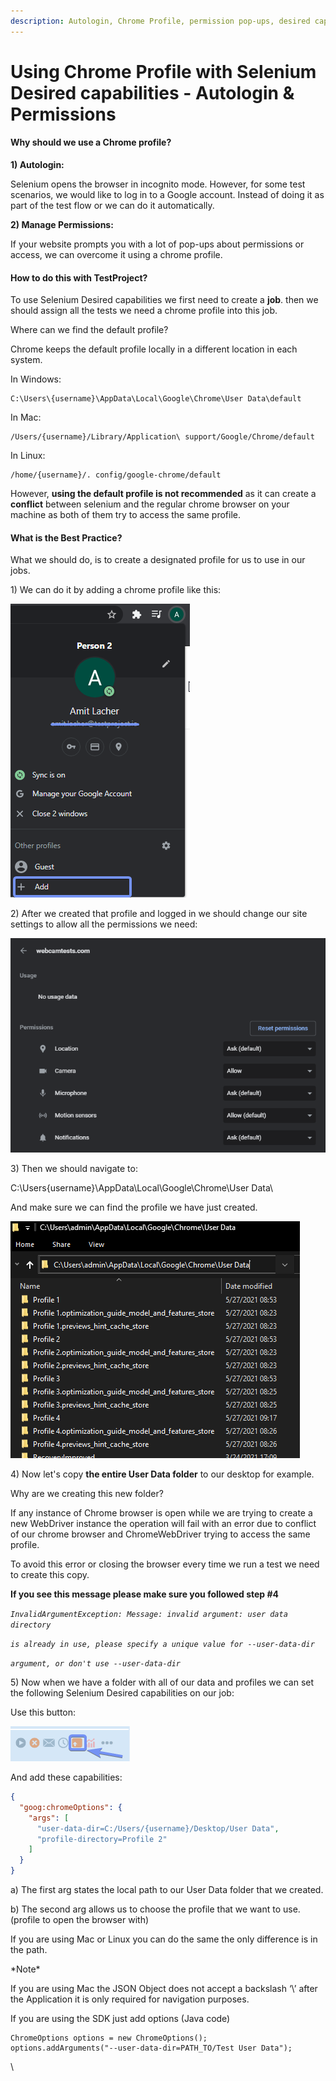 ```yaml
---
description: Autologin, Chrome Profile, permission pop-ups, desired capabilities.
---
```


# Using Chrome Profile with Selenium Desired capabilities - Autologin & Permissions

#### **Why should we use a Chrome profile?** <a href="#h_f4fba39ec3" id="h_f4fba39ec3"></a>

**1) Autologin:**

Selenium opens the browser in incognito mode. However, for some test scenarios, we would like to log in to a Google account. Instead of doing it as part of the test flow or we can do it automatically.

**2) Manage Permissions:**

If your website prompts you with a lot of pop-ups about permissions or access, we can overcome it using a chrome profile.

#### **How to do this with TestProject?** <a href="#h_aa7c6e8dfe" id="h_aa7c6e8dfe"></a>

To use Selenium Desired capabilities we first need to create a **job**. then we should assign all the tests we need a chrome profile into this job.

Where can we find the default profile?

Chrome keeps the default profile locally in a different location in each system.

In Windows:

```
C:\Users\{username}\AppData\Local\Google\Chrome\User Data\default
```

In Mac:

```
/Users/{username}/Library/Application\ support/Google/Chrome/default
```

In Linux:

```
/home/{username}/. config/google-chrome/default
```

However, **using the default profile is not recommended** as it can create a **conflict** between selenium and the regular chrome browser on your machine as both of them try to access the same profile.

#### What is the Best Practice? <a href="#h_d644fc0246" id="h_d644fc0246"></a>

What we should do, is to create a designated profile for us to use in our jobs.

1\) We can do it by adding a chrome profile like this:

![](<../../.gitbook/assets/image (544).png>)

2\) After we created that profile and logged in we should change our site settings to allow all the permissions we need:

![](<../../.gitbook/assets/image (474).png>)

3\) Then we should navigate to:

C:\Users{username}\AppData\Local\Google\Chrome\User Data\\

And make sure we can find the profile we have just created.

![](<../../.gitbook/assets/image (489).png>)

4\) Now let's copy **the entire User Data folder** to our desktop for example.

Why are we creating this new folder?

If any instance of Chrome browser is open while we are trying to create a new WebDriver instance the operation will fail with an error due to conflict of our chrome browser and ChromeWebDriver trying to access the same profile.

To avoid this error or closing the browser every time we run a test we need to create this copy.

**If you see this message please make sure you followed step #4**

_`InvalidArgumentException: Message: invalid argument: user data directory`_

_`is already in use, please specify a unique value for --user-data-dir`_

_`argument, or don't use --user-data-dir`_

5\) Now when we have a folder with all of our data and profiles we can set the following Selenium Desired capabilities on our job:

Use this button:

![](<../../.gitbook/assets/image (506).png>)

And add these capabilities:

```json
{
  "goog:chromeOptions": {
    "args": [
      "user-data-dir=C:/Users/{username}/Desktop/User Data",
      "profile-directory=Profile 2"
    ]
  }
}
```

a) The first arg states the local path to our User Data folder that we created.

b) The second arg allows us to choose the profile that we want to use. (profile to open the browser with)

If you are using Mac or Linux you can do the same the only difference is in the path.

\*Note\*

If you are using Mac the JSON Object does not accept a backslash ‘\’ after the Application it is only required for navigation purposes.

If you are using the SDK just add options (Java code)

```
ChromeOptions options = new ChromeOptions();
options.addArguments("--user-data-dir=PATH_TO/Test User Data");
```

\
